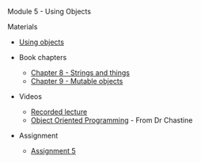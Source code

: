 Module 5 - Using Objects

Materials
+ [Using objects](../content/UsingObjects.md) 
+ Book chapters
    + [Chapter 8 - Strings and things](http://greenteapress.com/thinkjava5/html/thinkjava010.html)
    + [Chapter 9 - Mutable objects](http://greenteapress.com/thinkjava5/html/thinkjava010.html)
+ Videos
    + [Recorded lecture](https://youtu.be/iohA0kYcFjo)
    + [Object Oriented Programming](https://www.youtube.com/watch?v=c3CVKinpGCE&list=UUSH2TieRlco7uQOGU8Vppnw) - From Dr Chastine
    
+ Assignment
    + [Assignment 5](Assignments/A5.md)
